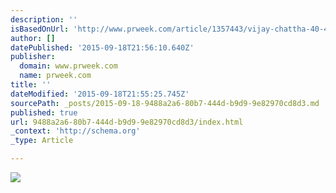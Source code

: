 ```yaml
---
description: ''
isBasedOnUrl: 'http://www.prweek.com/article/1357443/vijay-chattha-40-40-2015'
author: []
datePublished: '2015-09-18T21:56:10.640Z'
publisher:
  domain: www.prweek.com
  name: prweek.com
title: ''
dateModified: '2015-09-18T21:55:25.745Z'
sourcePath: _posts/2015-09-18-9488a2a6-80b7-444d-b9d9-9e82970cd8d3.md
published: true
url: 9488a2a6-80b7-444d-b9d9-9e82970cd8d3/index.html
_context: 'http://schema.org'
_type: Article

---
```

![](http://cached.imagescaler.hbpl.co.uk/resize/scaleWidth/614/offlinehbpl.hbpl.co.uk/news/ORP/VijayChatta_614new-20150723091052800.jpg)